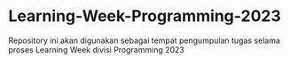 # Learning-Week-Programming-2023
Repository ini akan digunakan sebagai tempat pengumpulan tugas selama proses Learning Week divisi Programming 2023
